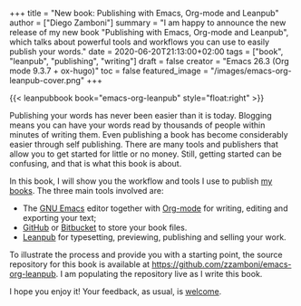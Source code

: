 +++
title = "New book: Publishing with Emacs, Org-mode and Leanpub"
author = ["Diego Zamboni"]
summary = "I am happy to announce the new release of my new book \"Publishing with Emacs, Org-mode and Leanpub\", which talks about powerful tools and workflows you can use to easily publish your words."
date = 2020-06-20T21:13:00+02:00
tags = ["book", "leanpub", "publishing", "writing"]
draft = false
creator = "Emacs 26.3 (Org mode 9.3.7 + ox-hugo)"
toc = false
featured_image = "/images/emacs-org-leanpub-cover.png"
+++

{{< leanpubbook book="emacs-org-leanpub" style="float:right" >}}

Publishing your words has never been easier than it is today. Blogging means you can have your words read by thousands of people within minutes of writing them. Even publishing a book has become considerably easier through self publishing. There are many tools and publishers that allow you to get started for little or no money. Still, getting started can be confusing, and that is what this book is about.

In this book, I will show you the workflow and tools I use to publish [my books](https://leanpub.com/u/zzamboni). The three main tools involved are:

-   The [GNU Emacs](https://www.gnu.org/software/emacs/) editor together with [Org-mode](https://orgmode.org/) for writing, editing and exporting your text;
-   [GitHub](https://github.com/tonsky/FiraCode) or [Bitbucket](https://bitbucket.org/) to store your book files.
-   [Leanpub](https://leanpub.com/) for typesetting, previewing, publishing and selling your work.

To illustrate the process and provide you with a starting point, the source repository for this book is available at <https://github.com/zzamboni/emacs-org-leanpub>. I am populating the repository live as I write this book.

I hope you enjoy it! Your feedback, as usual, is [welcome](https://leanpub.com/emacs-org-leanpub/email%5Fauthor/new).
